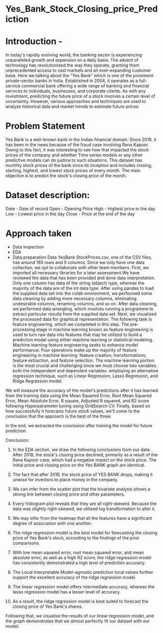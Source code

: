 # Yes_Bank_Stock_Closing_price_Prediction

# Introduction -

In today's rapidly evolving world, the banking sector is experiencing unparalleled growth and expansion on a daily basis. The advent of technology has revolutionized the way they operate, granting them unprecedented access to vast markets and an ever-expanding customer base.
Here we talking about the "Yes Bank" which is one of the prominent private-sector banks in India. Established in 2004, it operates as a full-service commercial bank offering a wide range of banking and financial services to individuals, businesses, and corporate clients.
As with any investment, predicting the future price of a stock involves a certain level of uncertainty. However, various approaches and techniques are used to analyze historical data and market trends to estimate future prices.

# Problem Statement

Yes Bank is a well-known bank in the Indian financial domain. Since 2018, it has been in the news because of the fraud case involving Rana Kapoor. Owing to this fact, it was interesting to see how that impacted the stock prices of the company and whether Time series models or any other predictive models can do justice to such situations. This dataset has monthly stock prices of the bank since its inception and includes closing, starting, highest, and lowest stock prices of every month. The main objective is to predict the stock's closing price of the month.

# Dataset description:

Date - Date of record
Open - Opening Price
High - Highest price in the day
Low - Lowest price in the day
Close - Price at the end of the day

# Approach taken

* Data inspection
* EDA
* Data preparation
Data YesBank StockPrices.csv, one of the CSV files, has around 185 rows and 5 columns. Since we only have one data collection, we opt to collaborate with other team members. First, we imported all necessary libraries for a later assessment.We have reviewed the data that has been provided and done data interpretation. Only one column has data of the string (object) type, whereas the majority of the data are of the int data type. After using pandas to load the supplied data set into the colab environment, we performed some data cleaning by adding more necessary columns, eliminating undesirable columns, renaming columns, and so on. After data cleaning, we performed data wrangling, which involves running a programme to extract particular results from the supplied data set.
Next, we visualized the processed data for graphical representation. The following task is feature engineering, which we completed in this step. The pre-processing stage in machine learning known as feature engineering is used to turn raw data into features that may be utilized to build a prediction model using either machine learning or statistical modeling. Machine learning feature engineering seeks to enhance model performance. Four operations make up the majority of feature engineering in machine learning: feature creation, transformations, feature extraction, and feature selection. The machine learning portion is the most crucial and challenging since we must choose two variables. both the independent and dependent variables. employing an alternative regression technique, such as Linear Regression, Lasso Regression, and Ridge Regression model.

We will measure the accuracy of the model's predictions after it has learned from the training data using the Mean Squared Error, Root Mean Squared Error, Mean Absolute Error, R square, Adjusted R squared, and R2 score following Hyperparameter tuning using GridSearch CV. Finally, based on how successfully it forecasts future stock values, we'll come to the conclusion that the approach is the best of the three.

In the end, we extracted the conclusion after training the model for future prediction.

Conclusion:

1. In the EDA section, we draw the following conclusions from our data: After 2018, the stock's closing price declined, primarily as a result of the Rana Kapoor case, which had a negative impact on the stock price. The initial price and closing price on the Yes BANK graph are identical.

2. The fact that after 2018, the stock price of YES BANK drops, making it unwise for investors to place money in the company.

3. We can infer from the scatter plot that the bivariate analysis shows a strong link between closing price and other parameters.

4. Every histogram plot reveals that they are all right-skewed. Because the data was slightly right-skewed, we utilised log transformation to alter it.

5. We may infer from the heatmap that all the features have a significant degree of association with one another.

6. The ridge regression model is the best model for forecasting the closing price of Yes Bank's stock, according to the findings of the prior comparisons.

7. With low mean squared error, root mean squared error, and mean absolute error, as well as a high R2 score, the ridge regression model has consistently demonstrated a high level of prediction accuracy.

8. The Local Interpretable Model-agnostic prediction local values further support the excellent accuracy of the ridge regression model.

9. The linear regression model offers intermediate accuracy, whereas the lasso regression model has a lesser level of accuracy.

10. As a result, the ridge regression model is best suited to forecast the closing price of Yes Bank's shares.

Following that, we visualise the results of our linear regression model, and the graph demonstrates that we almost perfectly fit our dataset with our model.
